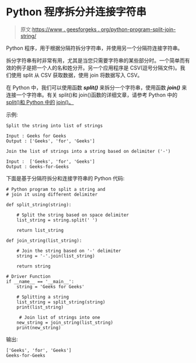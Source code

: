 # Python 程序拆分并连接字符串

> 原文:[https://www . geesforgeks . org/python-program-split-join-string/](https://www.geeksforgeeks.org/python-program-split-join-string/)

Python 程序，用于根据分隔符拆分字符串，并使用另一个分隔符连接字符串。

拆分字符串有时非常有用，尤其是当您只需要字符串的某些部分时。一个简单而有效的例子是把一个人的名和姓分开。另一个应用程序是 CSV(逗号分隔文件)。我们使用 split 从 CSV 获取数据，使用 join 将数据写入 CSV。

在 Python 中，我们可以使用函数 ***split()*** 来拆分一个字符串，使用函数 ***join()*** 来连接一个字符串。有关 split()和 join()函数的详细文章，请参考 Python 中的 [split()和 Python 中的](https://www.geeksforgeeks.org/python-string-split/) [join()。](https://www.geeksforgeeks.org/join-function-python/)

示例:

```
Split the string into list of strings

Input : Geeks for Geeks
Output : ['Geeks', 'for', 'Geeks']

Join the list of strings into a string based on delimiter ('-')

Input :  ['Geeks', 'for', 'Geeks']
Output : Geeks-for-Geeks

```

下面是基于分隔符拆分和连接字符串的 Python 代码:

```
# Python program to split a string and  
# join it using different delimiter

def split_string(string):

    # Split the string based on space delimiter
    list_string = string.split(' ')

    return list_string

def join_string(list_string):

    # Join the string based on '-' delimiter
    string = '-'.join(list_string)

    return string

# Driver Function
if __name__ == '__main__':
    string = 'Geeks for Geeks'

    # Splitting a string
    list_string = split_string(string)
    print(list_string)

     # Join list of strings into one
    new_string = join_string(list_string)
    print(new_string)
```

输出:

```
['Geeks', 'for', 'Geeks']
Geeks-for-Geeks

```